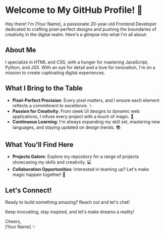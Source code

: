 # Welcome to My GitHub Profile! 🚀

Hey there! I'm [Your Name], a passionate 20-year-old Frontend Developer dedicated to crafting pixel-perfect designs and pushing the boundaries of creativity in the digital realm. Here's a glimpse into what I'm all about:

## About Me

I specialize in HTML and CSS, with a hunger for mastering JavaScript, Python, and JSX. With an eye for detail and a love for innovation, I'm on a mission to create captivating digital experiences.

## What I Bring to the Table

- **Pixel-Perfect Precision**: Every pixel matters, and I ensure each element reflects a commitment to excellence. ✨
- **Passion for Creativity**: From sleek UI designs to dynamic web applications, I infuse every project with a touch of magic. 🎨
- **Continuous Learning**: I'm always expanding my skill set, mastering new languages, and staying updated on design trends. 📚

## What You'll Find Here

- **Projects Galore**: Explore my repository for a range of projects showcasing my skills and creativity. 💻
- **Collaboration Opportunities**: Interested in teaming up? Let's make magic happen together! 🤝

## Let's Connect!

Ready to build something amazing? Reach out and let's chat!

Keep innovating, stay inspired, and let's make dreams a reality!

Cheers,  
[Your Name] ✨
